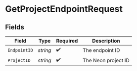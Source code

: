 # GetProjectEndpointRequest


## Fields

| Field               | Type                | Required            | Description         |
| ------------------- | ------------------- | ------------------- | ------------------- |
| `EndpointID`        | *string*            | :heavy_check_mark:  | The endpoint ID     |
| `ProjectID`         | *string*            | :heavy_check_mark:  | The Neon project ID |